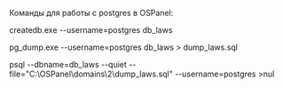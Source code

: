 Команды для работы с postgres в OSPanel:

createdb.exe --username=postgres db_laws

pg_dump.exe --username=postgres db_laws > dump_laws.sql

psql --dbname=db_laws --quiet --file="C:\OSPanel\domains\2\dump_laws.sql" --username=postgres >nul